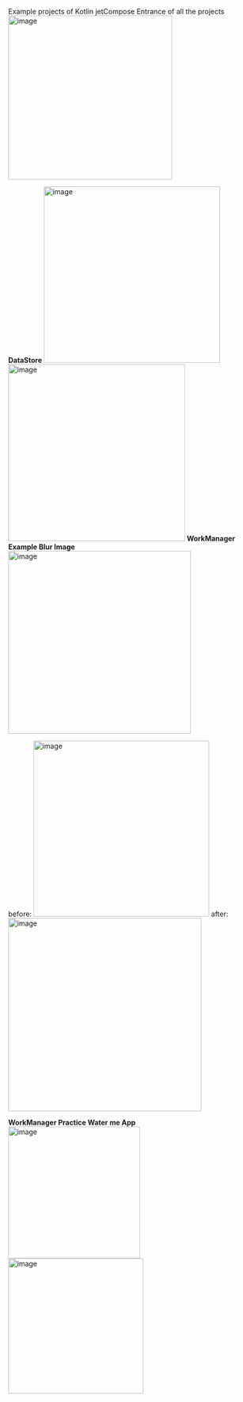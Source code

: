 Example projects of Kotlin jetCompose 
Entrance of all the projects
<img width="331" alt="image" src="https://github.com/user-attachments/assets/bd653adf-8ea0-4cf7-bc3a-1b3208b22402">


**DataStore**
<img width="356" alt="image" src="https://github.com/user-attachments/assets/4315f535-1c39-43ee-b788-2ac38187b902">
<img width="357" alt="image" src="https://github.com/user-attachments/assets/203de9e4-64fd-478a-8254-b0dc4a891d52">
**WorkManager Example Blur Image**
<img width="369" alt="image" src="https://github.com/user-attachments/assets/a5db08bd-6e24-4af6-9ff8-40c54827c686">

before:
<img width="355" alt="image" src="https://github.com/user-attachments/assets/a487abae-1c4c-4459-b1b1-5ebe1e1b16bb">
after: 
<img width="390" alt="image" src="https://github.com/user-attachments/assets/7a295c72-cf6f-46cb-92a1-177035b571b3">

**WorkManager Practice Water me App**
<img width="266" alt="image" src="https://github.com/user-attachments/assets/6d743b49-a156-44df-a776-c7072a6cda52">
<img width="273" alt="image" src="https://github.com/user-attachments/assets/1ab421a5-4ac1-427c-a03d-bfa8aa0ab2a4">


